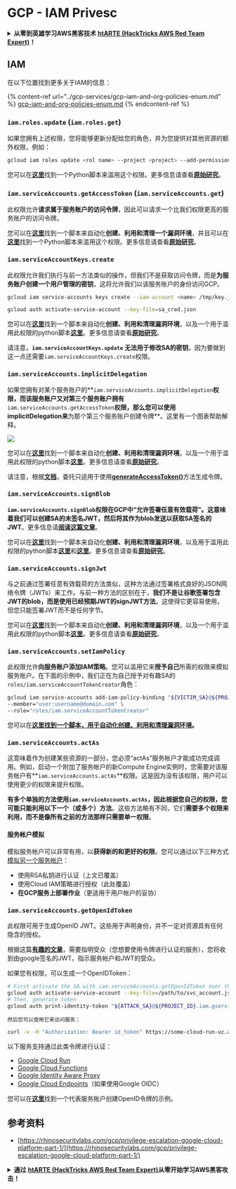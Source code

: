 # GCP - IAM Privesc

<details>

<summary><strong>从零到英雄学习AWS黑客技术</strong> <a href="https://training.hacktricks.xyz/courses/arte"><strong>htARTE (HackTricks AWS Red Team Expert)</strong></a><strong>！</strong></summary>

支持HackTricks的其他方式：

* 如果您想在**HackTricks中看到您的公司广告**或**以PDF格式下载HackTricks**，请查看[**订阅计划**](https://github.com/sponsors/carlospolop)！
* 获取[**官方PEASS & HackTricks商品**](https://peass.creator-spring.com)
* 发现[**PEASS家族**](https://opensea.io/collection/the-peass-family)，我们独家的[**NFTs系列**](https://opensea.io/collection/the-peass-family)
* **加入** 💬 [**Discord群组**](https://discord.gg/hRep4RUj7f) 或 [**telegram群组**](https://t.me/peass) 或在 **Twitter** 🐦 上**关注**我 [**@carlospolopm**](https://twitter.com/carlospolopm)**。**
* **通过向** [**HackTricks**](https://github.com/carlospolop/hacktricks) 和 [**HackTricks Cloud**](https://github.com/carlospolop/hacktricks-cloud) github仓库提交PR来分享您的黑客技巧。

</details>

## IAM

在以下位置找到更多关于IAM的信息：

{% content-ref url="../gcp-services/gcp-iam-and-org-policies-enum.md" %}
[gcp-iam-and-org-policies-enum.md](../gcp-services/gcp-iam-and-org-policies-enum.md)
{% endcontent-ref %}

### `iam.roles.update` (`iam.roles.get`)

如果您拥有上述权限，您将能够更新分配给您的角色，并为您提供对其他资源的额外权限，例如：
```bash
gcloud iam roles update <rol name> --project <project> --add-permissions <permission>
```
您可以在[**这里**](https://github.com/RhinoSecurityLabs/GCP-IAM-Privilege-Escalation/blob/master/ExploitScripts/iam.roles.update.py)找到一个Python脚本来滥用这个权限。更多信息请查看[**原始研究**](https://rhinosecuritylabs.com/gcp/privilege-escalation-google-cloud-platform-part-1/)。

### `iam.serviceAccounts.getAccessToken` (`iam.serviceAccounts.get`)

此权限允许**请求属于服务账户的访问令牌**，因此可以请求一个比我们权限更高的服务账户的访问令牌。

您可以在[**这里**](https://github.com/carlospolop/gcp\_privesc\_scripts/blob/main/tests/4-iam.serviceAccounts.getAccessToken.sh)找到一个脚本来自动化**创建、利用和清理一个漏洞环境**，并且可以在[**这里**](https://github.com/RhinoSecurityLabs/GCP-IAM-Privilege-Escalation/blob/master/ExploitScripts/iam.serviceAccounts.getAccessToken.py)找到一个Python脚本来滥用这个权限。更多信息请查看[**原始研究**](https://rhinosecuritylabs.com/gcp/privilege-escalation-google-cloud-platform-part-1/)。

### `iam.serviceAccountKeys.create`

此权限允许我们执行与前一方法类似的操作，但我们不是获取访问令牌，而是**为服务账户创建一个用户管理的密钥**，这将允许我们以该服务账户的身份访问GCP。
```bash
gcloud iam service-accounts keys create --iam-account <name> /tmp/key.json

gcloud auth activate-service-account --key-file=sa_cred.json
```
您可以在[**这里**](https://github.com/carlospolop/gcp_privesc_scripts/blob/main/tests/3-iam.serviceAccountKeys.create.sh)找到一个脚本来自动化**创建、利用和清理漏洞环境**，以及一个用于滥用此权限的python脚本[**这里**](https://github.com/RhinoSecurityLabs/GCP-IAM-Privilege-Escalation/blob/master/ExploitScripts/iam.serviceAccountKeys.create.py)。更多信息请查看[**原始研究**](https://rhinosecuritylabs.com/gcp/privilege-escalation-google-cloud-platform-part-1/)。

请注意，**`iam.serviceAccountKeys.update` 无法用于修改SA的密钥**，因为要做到这一点还需要`iam.serviceAccountKeys.create`权限。

### `iam.serviceAccounts.implicitDelegation`

如果您拥有对某个服务账户的**`iam.serviceAccounts.implicitDelegation`**权限，而该服务账户又对第三个服务账户拥有**`iam.serviceAccounts.getAccessToken`**权限，那么您可以使用implicitDelegation来**为那个第三个服务账户创建令牌**。这里有一个图表帮助解释。

![](https://rhinosecuritylabs.com/wp-content/uploads/2020/04/image2-500x493.png)

您可以在[**这里**](https://github.com/carlospolop/gcp_privesc_scripts/blob/main/tests/5-iam.serviceAccounts.implicitDelegation.sh)找到一个脚本来自动化**创建、利用和清理漏洞环境**，以及一个用于滥用此权限的python脚本[**这里**](https://github.com/RhinoSecurityLabs/GCP-IAM-Privilege-Escalation/blob/master/ExploitScripts/iam.serviceAccounts.implicitDelegation.py)。更多信息请查看[**原始研究**](https://rhinosecuritylabs.com/gcp/privilege-escalation-google-cloud-platform-part-1/)。

请注意，根据[**文档**](https://cloud.google.com/iam/docs/understanding-service-accounts)，委托只适用于使用[**generateAccessToken()**](https://cloud.google.com/iam/credentials/reference/rest/v1/projects.serviceAccounts/generateAccessToken)方法生成令牌。

### `iam.serviceAccounts.signBlob`

**`iam.serviceAccounts.signBlob`**权限在GCP中“允许签署任意有效载荷”。这意味着我们可以**创建SA的未签名JWT，然后将其作为blob发送以获取SA签名的JWT**。更多信息请[**阅读这篇文章**](https://medium.com/google-cloud/using-serviceaccountactor-iam-role-for-account-impersonation-on-google-cloud-platform-a9e7118480ed)。

您可以在[**这里**](https://github.com/carlospolop/gcp_privesc_scripts/blob/main/tests/6-iam.serviceAccounts.signBlob.sh)找到一个脚本来自动化**创建、利用和清理漏洞环境**，以及用于滥用此权限的python脚本[**这里**](https://github.com/RhinoSecurityLabs/GCP-IAM-Privilege-Escalation/blob/master/ExploitScripts/iam.serviceAccounts.signBlob-accessToken.py)和[**这里**](https://github.com/RhinoSecurityLabs/GCP-IAM-Privilege-Escalation/blob/master/ExploitScripts/iam.serviceAccounts.signBlob-gcsSignedUrl.py)。更多信息请查看[**原始研究**](https://rhinosecuritylabs.com/gcp/privilege-escalation-google-cloud-platform-part-1/)。

### `iam.serviceAccounts.signJwt`

与之前通过签署任意有效载荷的方法类似，这种方法通过签署格式良好的JSON网络令牌（JWTs）来工作。与前一种方法的区别在于，**我们不是让谷歌签署包含JWT的blob，而是使用已经预期JWT的signJWT方法**。这使得它更容易使用，但您只能签署JWT而不是任何字节。

您可以在[**这里**](https://github.com/carlospolop/gcp_privesc_scripts/blob/main/tests/7-iam.serviceAccounts.signJWT.sh)找到一个脚本来自动化**创建、利用和清理漏洞环境**，以及一个用于滥用此权限的python脚本[**这里**](https://github.com/RhinoSecurityLabs/GCP-IAM-Privilege-Escalation/blob/master/ExploitScripts/iam.serviceAccounts.signJWT.py)。更多信息请查看[**原始研究**](https://rhinosecuritylabs.com/gcp/privilege-escalation-google-cloud-platform-part-1/)。

### `iam.serviceAccounts.setIamPolicy` <a href="#iam.serviceaccounts.setiampolicy" id="iam.serviceaccounts.setiampolicy"></a>

此权限允许**向服务账户添加IAM策略**。您可以滥用它来**授予自己**所需的权限来模拟服务账户。在下面的示例中，我们正在为自己授予对有趣SA的`roles/iam.serviceAccountTokenCreator`角色：
```bash
gcloud iam service-accounts add-iam-policy-binding "${VICTIM_SA}@${PROJECT_ID}.iam.gserviceaccount.com" \
--member="user:username@domain.com" \
--role="roles/iam.serviceAccountTokenCreator"
```
您可以在[**这里找到一个脚本，用于自动化创建、利用和清理漏洞环境**](https://github.com/carlospolop/gcp_privesc_scripts/blob/main/tests/d-iam.serviceAccounts.setIamPolicy.sh)**。**

### `iam.serviceAccounts.actAs`

这意味着作为创建某些资源的一部分，您必须“actAs”服务帐户才能成功完成调用。例如，启动一个附加了服务帐户的新Compute Engine实例时，您需要对该服务帐户有**`iam.serviceAccounts.actAs`**权限。这是因为没有该权限，用户可以使用更少的权限来提升权限。

**有多个单独的方法使用`iam.serviceAccounts.actAs`，因此根据您自己的权限，您可能只能利用以下一个（或多个）方法**。这些方法略有不同，它们**需要多个权限来利用，而不是像所有之前的方法那样只需要单一权限**。

#### 服务帐户模拟 <a href="#service-account-impersonation" id="service-account-impersonation"></a>

模拟服务帐户可以非常有用，以**获得新的和更好的权限**。您可以通过以下三种方式[模拟另一个服务帐户](https://cloud.google.com/iam/docs/understanding-service-accounts#impersonating_a_service_account)：

* 使用RSA私钥进行认证（上文已覆盖）
* 使用Cloud IAM策略进行授权（此处覆盖）
* **在GCP服务上部署作业**（更适用于用户帐户的妥协）

### `iam.serviceAccounts.getOpenIdToken`

此权限可用于生成OpenID JWT。这些用于声明身份，并不一定对资源具有任何隐含的授权。

根据这篇[**有趣的文章**](https://medium.com/google-cloud/authenticating-using-google-openid-connect-tokens-e7675051213b)，需要指明受众（您想要使用令牌进行认证的服务），您将收到由google签名的JWT，指示服务帐户和JWT的受众。

如果您有权限，可以生成一个OpenIDToken：
```bash
# First activate the SA with iam.serviceAccounts.getOpenIdToken over the other SA
gcloud auth activate-service-account --key-file=/path/to/svc_account.json
# Then, generate token
gcloud auth print-identity-token "${ATTACK_SA}@${PROJECT_ID}.iam.gserviceaccount.com" --audiences=https://example.com
```
```plaintext
然后您可以使用它来访问服务：
```
```bash
curl -v -H "Authorization: Bearer id_token" https://some-cloud-run-uc.a.run.app
```
以下服务支持通过此类令牌进行认证：

* [Google Cloud Run](https://cloud.google.com/run/)
* [Google Cloud Functions](https://cloud.google.com/functions/docs/)
* [Google Identity Aware Proxy](https://cloud.google.com/iap/docs/authentication-howto)
* [Google Cloud Endpoints](https://cloud.google.com/endpoints/docs/openapi/authenticating-users-google-id)（如果使用Google OIDC）

您可以在[**这里**](https://github.com/carlospolop-forks/GCP-IAM-Privilege-Escalation/blob/master/ExploitScripts/iam.serviceAccounts.getOpenIdToken.py)找到一个代表服务账户创建OpenID令牌的示例。

## 参考资料

* [https://rhinosecuritylabs.com/gcp/privilege-escalation-google-cloud-platform-part-1/](https://rhinosecuritylabs.com/gcp/privilege-escalation-google-cloud-platform-part-1/)

<details>

<summary><strong>通过</strong> <a href="https://training.hacktricks.xyz/courses/arte"><strong>htARTE (HackTricks AWS Red Team Expert)</strong></a><strong>从零开始学习AWS黑客攻击！</strong></summary>

其他支持HackTricks的方式：

* 如果您想在HackTricks中看到您的**公司广告**或**下载HackTricks的PDF**，请查看[**订阅计划**](https://github.com/sponsors/carlospolop)！
* 获取[**官方PEASS & HackTricks商品**](https://peass.creator-spring.com)
* 发现[**PEASS家族**](https://opensea.io/collection/the-peass-family)，我们独家的[**NFTs**](https://opensea.io/collection/the-peass-family)系列
* **加入** 💬 [**Discord群组**](https://discord.gg/hRep4RUj7f)或[**telegram群组**](https://t.me/peass)或在**Twitter** 🐦 上**关注**我 [**@carlospolopm**](https://twitter.com/carlospolopm)**。**
* **通过向** [**HackTricks**](https://github.com/carlospolop/hacktricks) 和 [**HackTricks Cloud**](https://github.com/carlospolop/hacktricks-cloud) github仓库提交PR来分享您的黑客技巧。

</details>
